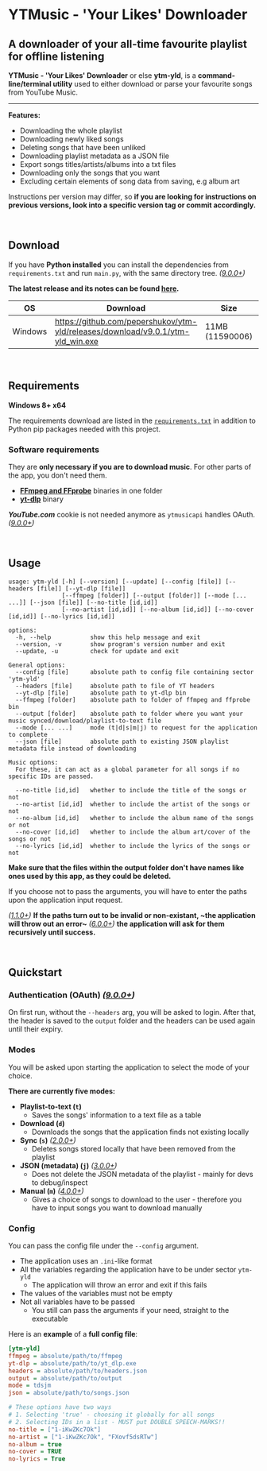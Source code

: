 # **YTMusic - 'Your Likes' Downloader**
## A downloader of your all-time favourite playlist for offline listening

**YTMusic - 'Your Likes' Downloader** or else **ytm-yld**, is a **command-line/terminal utility** used to either download or parse your favourite songs from YouTube Music.
***
**Features:**
- Downloading the whole playlist
- Downloading newly liked songs
- Deleting songs that have been unliked
- Downloading playlist metadata as a JSON file
- Export songs titles/artists/albums into a txt files
- Downloading only the songs that you want
- Excluding certain elements of song data from saving, e.g album art

Instructions per version may differ, so **if you are looking for instructions on previous versions, look into a specific version tag or commit accordingly.**

&nbsp;

## Download
If you have **Python installed** you can install the dependencies from `requirements.txt` and run `main.py`, with the same directory tree. _([9.0.0+](https://github.com/pepershukov/ytm-yld/releases/tag/v9.0.0))_
  
**The latest release and its notes can be found [here](https://github.com/pepershukov/ytm-yld/releases/latest).**

| **OS** | **Download** | **Size** | **SHA256** |
|---|---|---|---|
| Windows | https://github.com/pepershukov/ytm-yld/releases/download/v9.0.1/ytm-yld_win.exe | 11MB (11590006) | F5640004B95B217B8FDC39BBAF3B8BEED0892D04942ABB58C0C02D0AF19DC6C2 |

&nbsp;

## Requirements
**Windows 8+ x64**

The requirements download are listed in the [`requirements.txt`](https://github.com/pepershukov/ytm-yld/blob/main/requirements.txt) in addition to Python pip packages needed with this project.

### Software requirements
They are **only necessary if you are to download music**. For other parts of the app, you don't need them.
- **[FFmpeg and FFprobe](https://ffmpeg.org/download.html)** binaries in one folder
- **[yt-dlp](https://github.com/yt-dlp/yt-dlp/releases/latest)** binary

***YouTube.com*** cookie is not needed anymore as `ytmusicapi` handles OAuth. _([9.0.0+](https://github.com/pepershukov/ytm-yld/releases/tag/v9.0.0))_

&nbsp;

## Usage
```
usage: ytm-yld [-h] [--version] [--update] [--config [file]] [--headers [file]] [--yt-dlp [file]]
               [--ffmpeg [folder]] [--output [folder]] [--mode [... ...]] [--json [file]] [--no-title [id,id]]
               [--no-artist [id,id]] [--no-album [id,id]] [--no-cover [id,id]] [--no-lyrics [id,id]]

options:
  -h, --help           show this help message and exit
  --version, -v        show program's version number and exit
  --update, -u         check for update and exit

General options:
  --config [file]      absolute path to config file containing sector 'ytm-yld'
  --headers [file]     absolute path to file of YT headers
  --yt-dlp [file]      absolute path to yt-dlp bin
  --ffmpeg [folder]    absolute path to folder of ffmpeg and ffprobe bin
  --output [folder]    absolute path to folder where you want your music synced/download/playlist-to-text file
  --mode [... ...]     mode (t|d|s|m|j) to request for the application to complete
  --json [file]        absolute path to existing JSON playlist metadata file instead of downloading

Music options:
  For these, it can act as a global parameter for all songs if no specific IDs are passed.

  --no-title [id,id]   whether to include the title of the songs or not
  --no-artist [id,id]  whether to include the artist of the songs or not
  --no-album [id,id]   whether to include the album name of the songs or not
  --no-cover [id,id]   whether to include the album art/cover of the songs or not
  --no-lyrics [id,id]  whether to include the lyrics of the songs or not
```

**Make sure that the files within the output folder don't have names like ones used by this app, as they could be deleted.**

If you choose not to pass the arguments, you will have to enter the paths upon the application input request.

_([1.1.0+](https://github.com/pepershukov/ytm-yld/releases/tag/v1.1.0))_ **If the paths turn out to be invalid or non-existant, ~the application will throw out an error~** _([6.0.0+](https://github.com/pepershukov/ytm-yld/releases/tag/v6.0.0))_ **the application will ask for them recursively until success.**

&nbsp;

## Quickstart
### Authentication (OAuth) _([9.0.0+](https://github.com/pepershukov/ytm-yld/releases/tag/v9.0.0))_
On first run, without the `--headers` arg, you will be asked to login. After that, the header is saved to the `output` folder and the headers can be used again until their expiry.

### Modes
You will be asked upon starting the application to select the mode of your choice.

**There are currently five modes:**
- **Playlist-to-text (`t`)**
  - Saves the songs' information to a text file as a table
- **Download (`d`)**
  - Downloads the songs that the application finds not existing locally
- **Sync (`s`)** _([2.0.0+](https://github.com/pepershukov/ytm-yld/releases/tag/v2.0.0))_
  - Deletes songs stored locally that have been removed from the playlist
- **JSON (metadata) (`j`)** _([3.0.0+](https://github.com/pepershukov/ytm-yld/releases/tag/v3.0.0))_
  - Does not delete the JSON metadata of the playlist - mainly for devs to debug/inspect
- **Manual (`m`)** _([4.0.0+](https://github.com/pepershukov/ytm-yld/releases/tag/v4.0.0))_
  - Gives a choice of songs to download to the user - therefore you have to input songs you want to download manually

### Config
You can pass the config file under the `--config` argument.

- The application uses an `.ini`-like format
- All the variables regarding the application have to be under sector `ytm-yld`
  - The application will throw an error and exit if this fails
- The values of the variables must not be empty
- Not all variables have to be passed
  - You still can pass the arguments if your need, straight to the executable

Here is an **example** of a **full config file**:
``` ini
[ytm-yld]
ffmpeg = absolute/path/to/ffmpeg
yt-dlp = absolute/path/to/yt_dlp.exe
headers = absolute/path/to/headers.json
output = absolute/path/to/output
mode = tdsjm
json = absolute/path/to/songs.json

# These options have two ways
# 1. Selecting 'true' - choosing it globally for all songs
# 2. Selecting IDs in a list - MUST put DOUBLE SPEECH-MARKS!!
no-title = ["1-iKwZKc7Ok"]
no-artist = ["1-iKwZKc7Ok", "FXovf5dsRTw"]
no-album = true
no-cover = TRUE
no-lyrics = True
```

